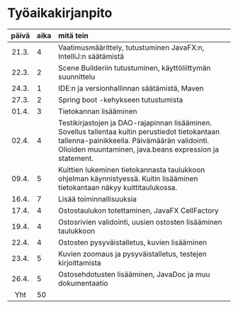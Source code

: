 # Työaikakirjanpito

| päivä | aika | mitä tein  |
| :----:|:-----| :-----|
| 21.3. | 4    | Vaatimusmäärittely, tutustuminen JavaFX:n, IntelliJ:n säätämistä |
| 22.3. | 2    | Scene Builderiin tutustuminen, käyttöliittymän suunnittelu |
| 24.3. | 1    | IDE:n ja versionhallinnan säätämistä, Maven |
| 27.3. | 2    | Spring boot -kehykseen tutustumista |
| 01.4. | 3    | Tietokannan lisääminen |
| 02.4. | 4    | Testikirjastojen ja DAO-rajapinnan lisääminen. Sovellus tallentaa kuitin perustiedot tietokantaan tallenna-painikkeella. Päivämäärän validointi. Olioiden muuntaminen, java.beans expression ja statement. |
| 09.4. | 5    | Kuittien lukeminen tietokannasta taulukkoon ohjelman käynnistyessä. Kuitin lisääminen tietokantaan näkyy kuittitaulukossa. |
| 16.4. | 7    | Lisää toiminnallisuuksia |
| 17.4. | 4    | Ostostaulukon totettaminen, JavaFX CellFactory |
| 19.4. | 4    | Ostosrivien validointi, uusien ostosten lisääminen taulukkoon |
| 22.4. | 4    | Ostosten pysyväistalletus, kuvien lisääminen |
| 23.4. | 5    | Kuvien zoomaus ja pysyväistalletus, testejen kirjoittamista |
| 26.4. | 5    | Ostosehdotusten lisääminen, JavaDoc ja muu dokumentaatio|
| Yht   | 50   | 

